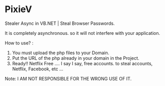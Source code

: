 # PixieV
Stealer Async in VB.NET | Steal Browser Passwords.

It is completely asynchronous. so it will not interfere with your application.

How to use? : 

1) You must upload the php files to your Domain.
2) Put the URL of the php already in your domain in the Project.
3) Ready!! Netflix Free .... I say I say, free accounts. to steal accounts, Netflix, Facebook, etc ...

Note: I AM NOT RESPONSIBLE FOR THE WRONG USE OF IT.


